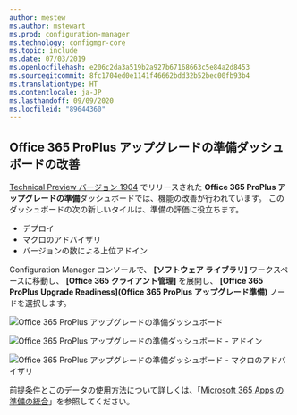 ```yaml
---
author: mestew
ms.author: mstewart
ms.prod: configuration-manager
ms.technology: configmgr-core
ms.topic: include
ms.date: 07/03/2019
ms.openlocfilehash: e206c2da3a519b2a927b67168663c5e84a2d8453
ms.sourcegitcommit: 8fc1704ed0e1141f46662bdd32b52bec00fb93b4
ms.translationtype: HT
ms.contentlocale: ja-JP
ms.lasthandoff: 09/09/2020
ms.locfileid: "89644360"
---
```

## <a name="improvements-to-office-365-proplus-upgrade-readiness-dashboard"></a>Office 365 ProPlus アップグレードの準備ダッシュボードの改善
<!--4021125-->


[Technical Preview バージョン 1904](../../technical-preview-1904.md#bkmk_o365) でリリースされた **Office 365 ProPlus アップグレードの準備**ダッシュボードでは、機能の改善が行われています。 このダッシュボードの次の新しいタイルは、準備の評価に役立ちます。

- デプロイ
- マクロのアドバイザリ
- バージョンの数による上位アドイン

Configuration Manager コンソールで、 **[ソフトウェア ライブラリ]** ワークスペースに移動し、 **[Office 365 クライアント管理]** を展開し、 **[Office 365 ProPlus Upgrade Readiness]\(Office 365 ProPlus アップグレード準備\)** ノードを選択します。

![Office 365 ProPlus アップグレードの準備ダッシュボード](../../media/4021125-office-365-upgrade-readiness-dashboard.png)

![Office 365 ProPlus アップグレードの準備ダッシュボード - アドイン](../../media/4021125-office-365-to-add-ins.png)

![Office 365 ProPlus アップグレードの準備ダッシュボード - マクロのアドバイザリ](../../media/4021125-office-365-macro-advisories.png)

前提条件とこのデータの使用方法について詳しくは、「[Microsoft 365 Apps の準備の統合](/sccm/sum/deploy-use/office-365-dashboard#bkmk_o365_readiness)」を参照してください。